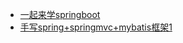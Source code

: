 - [一起来学springboot](https://blog.csdn.net/memmsc/article/category/7177496)
- [手写spring+springmvc+mybatis框架1](https://blog.csdn.net/qq_27631217/article/details/80967380)
